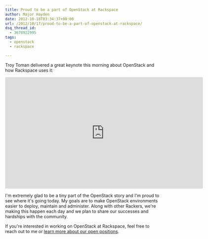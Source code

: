 ```yaml
---
title: Proud to be a part of OpenStack at Rackspace
author: Major Hayden
date: 2012-10-18T03:34:37+00:00
url: /2012/10/17/proud-to-be-a-part-of-openstack-at-rackspace/
dsq_thread_id:
  - 3678922995
tags:
  - openstack
  - rackspace

---
```

Troy Toman delivered a great keynote this morning about OpenStack and how Rackspace uses it:

<span class="embed-youtube" style="text-align:center; display: block;"><iframe class='youtube-player' type='text/html' width='640' height='360' src='https://www.youtube.com/embed/sP9XaajglPg?version=3&#038;rel=1&#038;fs=1&#038;autohide=2&#038;showsearch=0&#038;showinfo=1&#038;iv_load_policy=1&#038;wmode=transparent' allowfullscreen='true' style='border:0;'></iframe></span>

I'm extremely glad to be a tiny part of the OpenStack story and I'm proud to see where it's going today. My goals are to make OpenStack environments easier to deploy, maintain and administer. Along with other Rackers, we're making this happen each day and we plan to share our successes and hardships with the community.

If you're interested in working on OpenStack at Rackspace, feel free to reach out to me or [learn more about our open positions][1].

 [1]: http://rackertalent.com/
